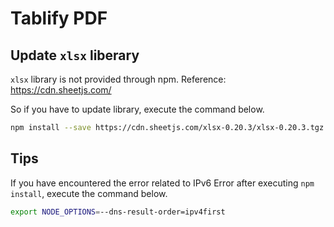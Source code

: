 # Tablify PDF


## Update `xlsx` liberary

`xlsx` library is not provided through npm.
Reference: https://cdn.sheetjs.com/

So if you have to update library, execute the command below.

```bash
npm install --save https://cdn.sheetjs.com/xlsx-0.20.3/xlsx-0.20.3.tgz
```

## Tips

If you have encountered the error related to IPv6 Error after executing `npm install`, execute the command below.

```bash
export NODE_OPTIONS=--dns-result-order=ipv4first
```